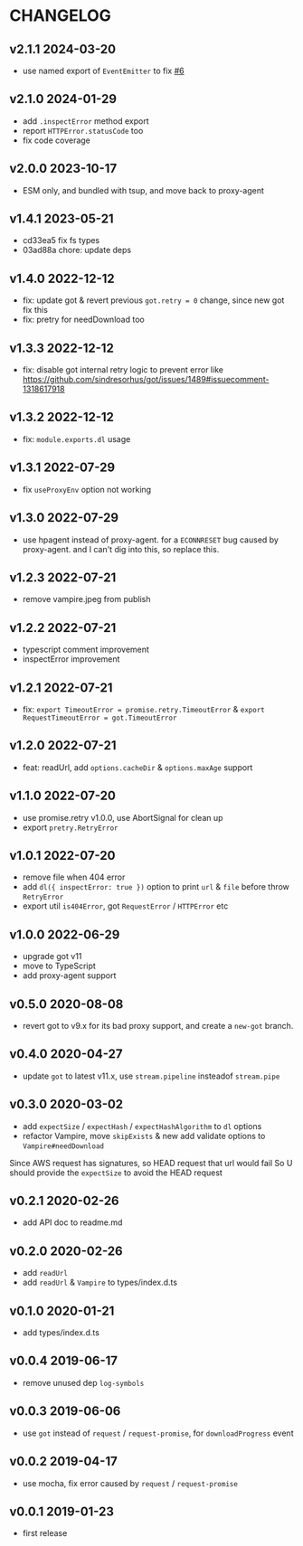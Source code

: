 # CHANGELOG

## v2.1.1 2024-03-20

- use named export of `EventEmitter` to fix [#6](https://github.com/magicdawn/dl-vampire/issues/6)

## v2.1.0 2024-01-29

- add `.inspectError` method export
- report `HTTPError.statusCode` too
- fix code coverage

## v2.0.0 2023-10-17

- ESM only, and bundled with tsup, and move back to proxy-agent

## v1.4.1 2023-05-21

- cd33ea5 fix fs types
- 03ad88a chore: update deps

## v1.4.0 2022-12-12

- fix: update got & revert previous `got.retry = 0` change, since new got fix this
- fix: pretry for needDownload too

## v1.3.3 2022-12-12

- fix: disable got internal retry logic to prevent error like https://github.com/sindresorhus/got/issues/1489#issuecomment-1318617918

## v1.3.2 2022-12-12

- fix: `module.exports.dl` usage

## v1.3.1 2022-07-29

- fix `useProxyEnv` option not working

## v1.3.0 2022-07-29

- use hpagent instead of proxy-agent. for a `ECONNRESET` bug caused by proxy-agent. and I can't dig into this, so replace this.

## v1.2.3 2022-07-21

- remove vampire.jpeg from publish

## v1.2.2 2022-07-21

- typescript comment improvement
- inspectError improvement

## v1.2.1 2022-07-21

- fix: `export TimeoutError = promise.retry.TimeoutError` & `export RequestTimeoutError = got.TimeoutError`

## v1.2.0 2022-07-21

- feat: readUrl, add `options.cacheDir` & `options.maxAge` support

## v1.1.0 2022-07-20

- use promise.retry v1.0.0, use AbortSignal for clean up
- export `pretry.RetryError`

## v1.0.1 2022-07-20

- remove file when 404 error
- add `dl({ inspectError: true })` option to print `url` & `file` before throw `RetryError`
- export util `is404Error`, got `RequestError` / `HTTPError` etc

## v1.0.0 2022-06-29

- upgrade got v11
- move to TypeScript
- add proxy-agent support

## v0.5.0 2020-08-08

- revert got to v9.x for its bad proxy support, and create a `new-got` branch.

## v0.4.0 2020-04-27

- update `got` to latest v11.x, use `stream.pipeline` insteadof `stream.pipe`

## v0.3.0 2020-03-02

- add `expectSize` / `expectHash` / `expectHashAlgorithm` to `dl` options
- refactor Vampire, move `skipExists` & new add validate options to `Vampire#needDownload`

Since AWS request has signatures, so HEAD request that url would fail
So U should provide the `expectSize` to avoid the HEAD request

## v0.2.1 2020-02-26

- add API doc to readme.md

## v0.2.0 2020-02-26

- add `readUrl`
- add `readUrl` & `Vampire` to types/index.d.ts

## v0.1.0 2020-01-21

- add types/index.d.ts

## v0.0.4 2019-06-17

- remove unused dep `log-symbols`

## v0.0.3 2019-06-06

- use `got` instead of `request` / `request-promise`, for `downloadProgress` event

## v0.0.2 2019-04-17

- use mocha, fix error caused by `request` / `request-promise`

## v0.0.1 2019-01-23

- first release
